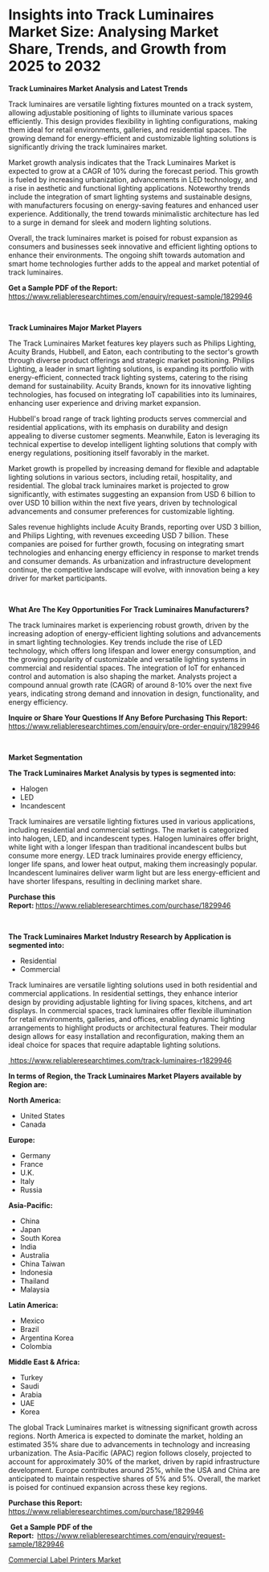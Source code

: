 <p><h1>Insights into Track Luminaires Market Size: Analysing Market Share, Trends, and Growth from 2025 to 2032</h1></p><p><strong>Track Luminaires Market Analysis and Latest Trends</strong></p>
<p><p>Track luminaires are versatile lighting fixtures mounted on a track system, allowing adjustable positioning of lights to illuminate various spaces efficiently. This design provides flexibility in lighting configurations, making them ideal for retail environments, galleries, and residential spaces. The growing demand for energy-efficient and customizable lighting solutions is significantly driving the track luminaires market.</p><p>Market growth analysis indicates that the Track Luminaires Market is expected to grow at a CAGR of 10% during the forecast period. This growth is fueled by increasing urbanization, advancements in LED technology, and a rise in aesthetic and functional lighting applications. Noteworthy trends include the integration of smart lighting systems and sustainable designs, with manufacturers focusing on energy-saving features and enhanced user experience. Additionally, the trend towards minimalistic architecture has led to a surge in demand for sleek and modern lighting solutions.</p><p>Overall, the track luminaires market is poised for robust expansion as consumers and businesses seek innovative and efficient lighting options to enhance their environments. The ongoing shift towards automation and smart home technologies further adds to the appeal and market potential of track luminaires.</p></p>
<p><strong>Get a Sample PDF of the Report:&nbsp;</strong> <a href="https://www.reliableresearchtimes.com/enquiry/request-sample/1829946?utm_campaign=3283&utm_medium=2&utm_source=Github&utm_content=ia&utm_term=06042025&utm_id=track-luminaires">https://www.reliableresearchtimes.com/enquiry/request-sample/1829946</a></p>
<p>&nbsp;</p>
<p><strong>Track Luminaires Major Market Players</strong></p>
<p><p>The Track Luminaires Market features key players such as Philips Lighting, Acuity Brands, Hubbell, and Eaton, each contributing to the sector's growth through diverse product offerings and strategic market positioning. Philips Lighting, a leader in smart lighting solutions, is expanding its portfolio with energy-efficient, connected track lighting systems, catering to the rising demand for sustainability. Acuity Brands, known for its innovative lighting technologies, has focused on integrating IoT capabilities into its luminaires, enhancing user experience and driving market expansion.</p><p>Hubbell's broad range of track lighting products serves commercial and residential applications, with its emphasis on durability and design appealing to diverse customer segments. Meanwhile, Eaton is leveraging its technical expertise to develop intelligent lighting solutions that comply with energy regulations, positioning itself favorably in the market.</p><p>Market growth is propelled by increasing demand for flexible and adaptable lighting solutions in various sectors, including retail, hospitality, and residential. The global track luminaires market is projected to grow significantly, with estimates suggesting an expansion from USD 6 billion to over USD 10 billion within the next five years, driven by technological advancements and consumer preferences for customizable lighting.</p><p>Sales revenue highlights include Acuity Brands, reporting over USD 3 billion, and Philips Lighting, with revenues exceeding USD 7 billion. These companies are poised for further growth, focusing on integrating smart technologies and enhancing energy efficiency in response to market trends and consumer demands. As urbanization and infrastructure development continue, the competitive landscape will evolve, with innovation being a key driver for market participants.</p></p>
<p>&nbsp;</p>
<p><strong>What Are The Key Opportunities For Track Luminaires Manufacturers?</strong></p>
<p><p>The track luminaires market is experiencing robust growth, driven by the increasing adoption of energy-efficient lighting solutions and advancements in smart lighting technologies. Key trends include the rise of LED technology, which offers long lifespan and lower energy consumption, and the growing popularity of customizable and versatile lighting systems in commercial and residential spaces. The integration of IoT for enhanced control and automation is also shaping the market. Analysts project a compound annual growth rate (CAGR) of around 8-10% over the next five years, indicating strong demand and innovation in design, functionality, and energy efficiency.</p></p>
<p><strong>Inquire or Share Your Questions If Any Before Purchasing This Report:</strong> <a href="https://www.reliableresearchtimes.com/enquiry/pre-order-enquiry/1829946?utm_campaign=3283&utm_medium=2&utm_source=Github&utm_content=ia&utm_term=06042025&utm_id=track-luminaires">https://www.reliableresearchtimes.com/enquiry/pre-order-enquiry/1829946</a></p>
<p>&nbsp;</p>
<p><strong>Market Segmentation</strong></p>
<p><strong>The Track Luminaires Market Analysis by types is segmented into:</strong></p>
<p><ul><li>Halogen</li><li>LED</li><li>Incandescent</li></ul></p>
<p><p>Track luminaires are versatile lighting fixtures used in various applications, including residential and commercial settings. The market is categorized into halogen, LED, and incandescent types. Halogen luminaires offer bright, white light with a longer lifespan than traditional incandescent bulbs but consume more energy. LED track luminaires provide energy efficiency, longer life spans, and lower heat output, making them increasingly popular. Incandescent luminaires deliver warm light but are less energy-efficient and have shorter lifespans, resulting in declining market share.</p></p>
<p><strong>Purchase this Report:&nbsp;</strong><a href="https://www.reliableresearchtimes.com/purchase/1829946?utm_campaign=3283&utm_medium=2&utm_source=Github&utm_content=ia&utm_term=06042025&utm_id=track-luminaires">https://www.reliableresearchtimes.com/purchase/1829946</a></p>
<p>&nbsp;</p>
<p><strong>The Track Luminaires Market Industry Research by Application is segmented into:</strong></p>
<p><ul><li>Residential</li><li>Commercial</li></ul></p>
<p><p>Track luminaires are versatile lighting solutions used in both residential and commercial applications. In residential settings, they enhance interior design by providing adjustable lighting for living spaces, kitchens, and art displays. In commercial spaces, track luminaires offer flexible illumination for retail environments, galleries, and offices, enabling dynamic lighting arrangements to highlight products or architectural features. Their modular design allows for easy installation and reconfiguration, making them an ideal choice for spaces that require adaptable lighting solutions.</p></p>
<p><a href="https://www.reliableresearchtimes.com/track-luminaires-r1829946?utm_campaign=3283&utm_medium=2&utm_source=Github&utm_content=ia&utm_term=06042025&utm_id=track-luminaires">&nbsp;https://www.reliableresearchtimes.com/track-luminaires-r1829946</a></p>
<p><strong>In terms of Region, the Track Luminaires Market Players available by Region are:</strong></p>
<p>
    <p> <strong> North America: </strong>
        <ul>
            <li>United States</li>
            <li>Canada</li>
        </ul>
        </p> 
    <p> <strong> Europe: </strong>
        <ul>
            <li>Germany</li>
            <li>France</li>
            <li>U.K.</li>
            <li>Italy</li>
            <li>Russia</li>
        </ul>
        </p> 
    <p> <strong> Asia-Pacific: </strong>
        <ul>
            <li>China</li>
            <li>Japan</li>
            <li>South Korea</li>
            <li>India</li>
            <li>Australia</li>
            <li>China Taiwan</li>
            <li>Indonesia</li>
            <li>Thailand</li>
            <li>Malaysia</li>
        </ul>
        </p> 
    <p> <strong> Latin America: </strong>
        <ul>
            <li>Mexico</li>
            <li>Brazil</li>
            <li>Argentina Korea</li>
            <li>Colombia</li>
        </ul>
        </p> 
    <p> <strong> Middle East & Africa: </strong>
        <ul>
            <li>Turkey</li>
            <li>Saudi</li>
            <li>Arabia</li>
            <li>UAE</li>
            <li>Korea</li>
        </ul>
    </p>
    </p>
<p><p>The global Track Luminaires market is witnessing significant growth across regions. North America is expected to dominate the market, holding an estimated 35% share due to advancements in technology and increasing urbanization. The Asia-Pacific (APAC) region follows closely, projected to account for approximately 30% of the market, driven by rapid infrastructure development. Europe contributes around 25%, while the USA and China are anticipated to maintain respective shares of 5% and 5%. Overall, the market is poised for continued expansion across these key regions.</p></p>
<p><strong>Purchase this Report: </strong><a href="https://www.reliableresearchtimes.com/purchase/1829946?utm_campaign=3283&utm_medium=2&utm_source=Github&utm_content=ia&utm_term=06042025&utm_id=track-luminaires">https://www.reliableresearchtimes.com/purchase/1829946</a></p>
<p>&nbsp;<strong>Get a Sample PDF of the Report:&nbsp;&nbsp;</strong><a href="https://www.reliableresearchtimes.com/enquiry/request-sample/1829946?utm_campaign=3283&utm_medium=2&utm_source=Github&utm_content=ia&utm_term=06042025&utm_id=track-luminaires">https://www.reliableresearchtimes.com/enquiry/request-sample/1829946</a></p>
<p><strong></strong></p>
<p><p><a href="https://github.com/boccalyver5k/Market-Research-Report-List-1/blob/main/commercial-label-printers-market.md?utm_campaign=3283&utm_medium=2&utm_source=Github&utm_content=ia&utm_term=06042025&utm_id=track-luminaires">Commercial Label Printers Market</a></p></p>